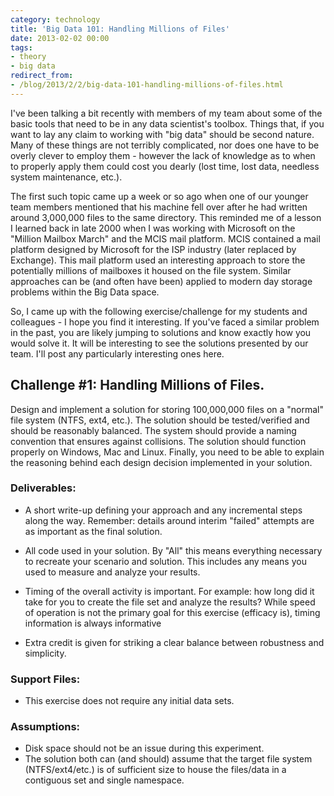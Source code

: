 ```yaml
---
category: technology
title: 'Big Data 101: Handling Millions of Files'
date: 2013-02-02 00:00
tags:
- theory
- big data
redirect_from:
- /blog/2013/2/2/big-data-101-handling-millions-of-files.html
---
```

I've been talking a bit recently with members of my team about some of the basic tools that need to be in any data scientist's toolbox. Things that, if you want to lay any claim to working with "big data" should be second nature. Many of these things are not terribly complicated, nor does one have to be overly clever to employ them - however the lack of knowledge as to when to properly apply them could cost you dearly (lost time, lost data, needless system maintenance, etc.).

The first such topic came up a week or so ago when one of our younger team members mentioned that his machine fell over after he had written around 3,000,000 files to the same directory. This reminded me of a lesson I learned back in late 2000 when I was working with Microsoft on the "Million Mailbox March" and the MCIS mail platform. MCIS contained a mail platform designed by Microsoft for the ISP industry (later replaced by Exchange). This mail platform used an interesting approach to store the potentially millions of mailboxes it housed on the file system. Similar approaches can be (and often have been) applied to modern day storage problems within the Big Data space.

So, I came up with the following exercise/challenge for my students and colleagues - I hope you find it interesting. If you've faced a similar problem in the past, you are likely jumping to solutions and know exactly how you would solve it. It will be interesting to see the solutions presented by our team. I'll post any particularly interesting ones here.

## Challenge #1: Handling Millions of Files.

Design and implement a solution for storing 100,000,000 files on a "normal" file system (NTFS, ext4, etc.). The solution should be tested/verified and should be reasonably balanced. The system should provide a naming convention that ensures against collisions. The solution should function properly on Windows, Mac and Linux. Finally, you need to be able to explain the reasoning behind each design decision implemented in your solution.

### Deliverables:

* A short write-up defining your approach and any incremental steps along the way. Remember: details around interim "failed" attempts are as important as the final solution.

* All code used in your solution. By "All" this means everything necessary to recreate your scenario and solution. This includes any means you used to measure and analyze your results.

* Timing of the overall activity is important. For example: how long did it take for you to create the file set and analyze the results? While speed of operation is not the primary goal for this exercise (efficacy is), timing information is always informative

* Extra credit is given for striking a clear balance between robustness and simplicity.

### Support Files:

* This exercise does not require any initial data sets.

### Assumptions:

* Disk space should not be an issue during this experiment.
* The solution both can (and should) assume that the target file system (NTFS/ext4/etc.) is of sufficient size to house the files/data in a contiguous set and single namespace.
